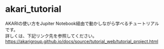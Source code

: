 # akari_tutorial

AKARIの使い方をJupiter Notebook経由で動かしながら学べるチュートリアルです。  
詳しくは、下記リンク先を参照してください。  
https://akarigroup.github.io/docs/source/tutorial_web/tutorial_project.html
